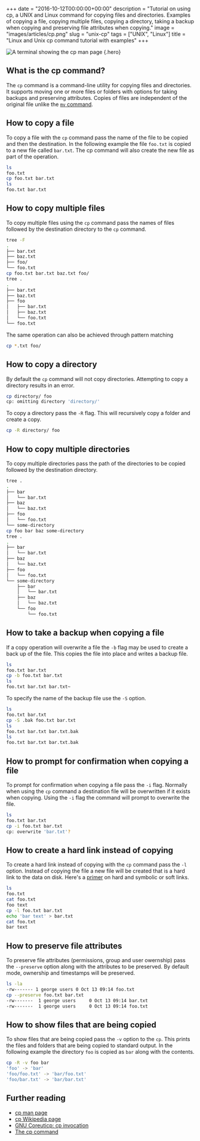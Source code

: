 +++
date = "2016-10-12T00:00:00+00:00"
description = "Tutorial on using cp, a UNIX and Linux command for copying files and directories. Examples of copying a file, copying multiple files, copying a directory, taking a backup when copying and preserving file attributes when copying."
image = "images/articles/cp.png"
slug = "unix-cp"
tags = ["UNIX", "Linux"]
title = "Linux and Unix cp command tutorial with examples"
+++

<!-- prettier-ignore -->
![A terminal showing the cp man page][2]
{.hero}

## What is the cp command?

The `cp` command is a command-line utility for copying files and directories. It
supports moving one or more files or folders with options for taking backups and
preserving attributes. Copies of files are independent of the original file
unlike the [`mv` command][6].

## How to copy a file

To copy a file with the `cp` command pass the name of the file to be copied and
then the destination. In the following example the file `foo.txt` is copied to a
new file called `bar.txt`. The cp command will also create the new file as part
of the operation.

```sh
ls
foo.txt
cp foo.txt bar.txt
ls
foo.txt bar.txt
```

## How to copy multiple files

To copy multiple files using the `cp` command pass the names of files followed
by the destination directory to the `cp` command.

```sh
tree -F
.
├── bar.txt
├── baz.txt
├── foo/
└── foo.txt
cp foo.txt bar.txt baz.txt foo/
tree .
.
├── bar.txt
├── baz.txt
├── foo
│   ├── bar.txt
│   ├── baz.txt
│   └── foo.txt
└── foo.txt
```

The same operation can also be achieved through pattern matching

```sh
cp *.txt foo/
```

## How to copy a directory

By default the `cp` command will not copy directories. Attempting to copy a
directory results in an error.

```sh
cp directory/ foo
cp: omitting directory 'directory/'
```

To copy a directory pass the `-R` flag. This will recursively copy a folder and
create a copy.

```sh
cp -R directory/ foo
```

## How to copy multiple directories

To copy multiple directories pass the path of the directories to be copied
followed by the destination directory.

```sh
tree .
.
├── bar
│   └── bar.txt
├── baz
│   └── baz.txt
├── foo
│   └── foo.txt
└── some-directory
cp foo bar baz some-directory
tree .
.
├── bar
│   └── bar.txt
├── baz
│   └── baz.txt
├── foo
│   └── foo.txt
└── some-directory
    ├── bar
    │   └── bar.txt
    ├── baz
    │   └── baz.txt
    └── foo
        └── foo.txt
```

## How to take a backup when copying a file

If a copy operation will overwrite a file the `-b` flag may be used to create a
back up of the file. This copies the file into place and writes a backup file.

```sh
ls
foo.txt bar.txt
cp -b foo.txt bar.txt
ls
foo.txt bar.txt bar.txt~
```

To specify the name of the backup file use the `-S` option.

```sh
ls
foo.txt bar.txt
cp -S .bak foo.txt bar.txt
ls
foo.txt bar.txt bar.txt.bak
ls
foo.txt bar.txt bar.txt.bak
```

## How to prompt for confirmation when copying a file

To prompt for confirmation when copying a file pass the `-i` flag. Normally when
using the `cp` command a destination file will be overwritten if it exists when
copying. Using the `-i` flag the command will prompt to overwrite the file.

```sh
ls
foo.txt bar.txt
cp -i foo.txt bar.txt
cp: overwrite 'bar.txt'?
```

## How to create a hard link instead of copying

To create a hard link instead of copying with the `cp` command pass the `-l`
option. Instead of copying the file a new file will be created that is a hard
link to the data on disk. Here's a [primer][7] on hard and symbolic or soft
links.

```sh
ls
foo.txt
cat foo.txt
foo text
cp -l foo.txt bar.txt
echo 'bar text' > bar.txt
cat foo.txt
bar text
```

## How to preserve file attributes

To preserve file attributes (permissions, group and user owernship) pass the
`--preserve` option along with the attributes to be preserved. By default mode,
ownership and timestamps will be preserved.

```sh
ls -la
-rw------- 1 george users 0 Oct 13 09:14 foo.txt
cp --preserve foo.txt bar.txt
-rw-------  1 george users     0 Oct 13 09:14 bar.txt
-rw-------  1 george users     0 Oct 13 09:14 foo.txt
```

## How to show files that are being copied

To show files that are being copied pass the `-v` option to the `cp`. This
prints the files and folders that are being copied to standard output. In the
following example the directory `foo` is copied as `bar` along with the
contents.

```sh
cp -R -v foo bar
'foo' -> 'bar'
'foo/foo.txt' -> 'bar/foo.txt'
'foo/bar.txt' -> 'bar/bar.txt'
```

## Further reading

- [cp man page][1]
- [cp Wikipedia page][3]
- [GNU Coreuticp: cp invocation][4]
- [The cp command][5]

[1]: http://linux.die.net/man/1/cp
[2]: /images/articles/cp.png "Linux and Unix cp command"
[3]: https://en.wikipedia.org/wiki/Cp_(Unix)
[4]: https://www.gnu.org/software/coreutils/manual/html_node/cp-invocation.html
[5]: http://linfo.org/cp.html
[6]: https://shapeshed.com/unix-mv/
[7]:
  https://shapeshed.com/unix-ln/#what-is-the-difference-between-a-hard-and-symbolic-link
